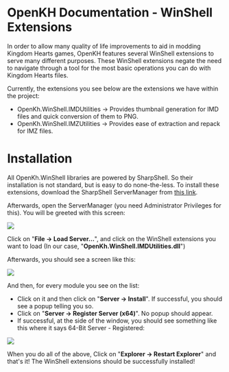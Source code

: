# OpenKH Documentation - WinShell Extensions
In order to allow many quality of life improvements to aid in modding Kingdom Hearts games, OpenKH features several WinShell extensions to serve many different purposes.
These WinShell extensions negate the need to navigate through a tool for the most basic operations you can do with Kingdom Hearts files.

Currently, the extensions you see below are the extensions we have within the project:
- OpenKh.WinShell.IMDUtilities -> Provides thumbnail generation for IMD files and quick conversion of them to PNG.
- OpenKh.WinShell.IMZUtilities -> Provides ease of extraction and repack for IMZ files.

# Installation
All OpenKh.WinShell libraries are powered by SharpShell. So their installation is not standard, but is easy to do none-the-less. 
To install these extensions, download the SharpShell ServerManager from [this link](https://github.com/dwmkerr/sharpshell/releases).

Afterwards, open the ServerManager (you need Administrator Privileges for this). You will be greeted with this screen:

![](https://i.imgur.com/VpByIAO.png)

Click on "**File -> Load Server...**", and click on the WinShell extensions you want to load (In our case, "**OpenKh.WinShell.IMDUtilities.dll**")

Afterwards, you should see a screen like this:

![](https://i.imgur.com/MkNKRfN.png)

And then, for every module you see on the list:

- Click on it and then click on "**Server -> Install**". If successful, you should see a popup telling you so.
- Click on "**Server -> Register Server (x64)**". No popup should appear.
- If successful, at the side of the window, you should see something like this where it says 64-Bit Server - Registered:

![](https://i.imgur.com/vtm04uL.png)

When you do all of the above, Click on "**Explorer -> Restart Explorer**" and that's it! The WinShell extensions should be successfully installed!
